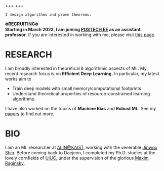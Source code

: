 +++
+++

`I design algorithms and prove theorems.`

__🔥RECRUITING🔥__  
**Starting in March 2022, I am joining [POSTECH EE](https://ee.postech.ac.kr) as an assistant professor**. If you are interested in working with me, please visit [this page](https://jaeho-lee.github.io/candidates/).



# RESEARCH
I am broadly interested in theoretical & algorithmic aspects of ML. My recent research focus is on **Efficient Deep Learning.** In particular, my latest works aim to
- Train deep models with small memory/computational footprints
- Understand theoretical properties of resource-constrained learning algorithms.

I have also worked on the topics of **Machine Bias** and **Robust ML**. See my [papers](/papers/) to find out more.



# BIO

I am an ML researcher at [ALIN@KAIST](https://alinlab.kaist.ac.kr), working with the venerable [Jinwoo Shin](https://alinlab.kaist.ac.kr/shin.html). Before coming back to Daejeon, I completed my Ph.D. studies at the lovely cornfields of [UIUC](https://illinois.edu), under the supervision of the glorious [Maxim Raginsky](http://maxim.ece.illinois.edu).

